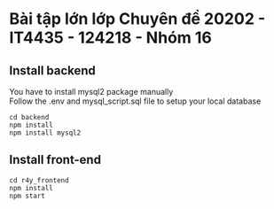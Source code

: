 # Bài tập lớn lớp Chuyên đề 20202 - IT4435 - 124218 - Nhóm 16
## Install backend
You have to install mysql2 package manually \
Follow the .env and mysql_script.sql file to setup your local database

```console
cd backend
npm install
npm install mysql2
```
## Install front-end

```console
cd r4y_frontend
npm install
npm start
```
